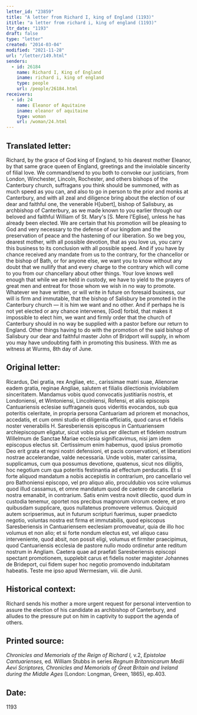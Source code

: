 ```yaml
---
letter_id: "23859"
title: "A letter from Richard I, king of England (1193)"
ititle: "a letter from richard i, king of england (1193)"
ltr_date: "1193"
draft: false
type: "letter"
created: "2014-03-04"
modified: "2021-11-28"
url: "/letter/149.html"
senders:
  - id: 26184
    name: Richard I, King of England
    iname: richard i, king of england
    type: people
    url: /people/26184.html
receivers:
  - id: 24
    name: Eleanor of Aquitaine
    iname: eleanor of aquitaine
    type: woman
    url: /woman/24.html
---
```

<h2> Translated letter:</h2>Richard, by the grace of God king of England, to his dearest mother Eleanor, by that same grace queen of England, greetings and the inviolable sincerity of filial love.  We command/send to you both to convoke our justiciars, from London, Winchester, Lincoln, Rochester, and others bishops of the Canterbury church, suffragans you think should be summoned, with as much speed as you can, and also to go in person to the prior and monks at Canterbury, and with all zeal and diligence bring about the election of our dear and faithful one, the venerable H[ubert], bishop of Salisbury, as archbishop of Canterbury, as we made known to you earlier through our beloved and faithful William of St. Mary's [S. Mere l'Eglise], unless he has already been elected.  We are certain that his promotion will be pleasing to God and very necessary to the defense of our kingdom and the preservation of peace and the hastening of our liberation.  So we beg you, dearest mother, with all possible devotion, that as you love us, you carry this business to its conclusion with all possible speed.
And if you have by chance received any mandate from us to the contrary, for the chancellor or the bishop of Bath, or for anyone else, we want you to know without any doubt that we nullify that and every charge to the contrary which will come to you from our chancellary about other things.  Your love knows well enough that while we are held in custody, we have to yield to the prayers of great men and entreat for those whom we wish in no way to promote.  Whatever we have written, or will write in future on foresaid business, our will is firm and immutable, that the bishop of Salisbury be promoted in the Canterbury church — it is him we want and no other.  And if perhaps he is not yet elected or any chance intervenes, [God] forbid, that makes it impossible to elect him, we want and firmly order that the church of Canterbury should in no way be supplied with a pastor before our return to England.  Other things having to do with the promotion of the said bishop of Salisbury our dear and faithful master John of Bridport will supply, in whom you may have undoubting faith in promoting this business.  With me as witness at Wurms, 8th day of June.
<h2 class="mt-4"> Original letter:</h2>Ricardus, Dei gratia, rex Angliae, etc., carissimae matri suae, Alienorae eadem gratia, reginae Angliae, salutem et filialis dilectionis inviolabilem sinceritatem.  Mandamus vobis quod convocatis justitiariis nostris, et Londoniensi, et Wintoniensi, Lincolniensi, Rofensi, et aliis episcopis Cantuariensis eclesiae suffraganeis quos videritis evocandos, sub qua poteritis celeritate, in propria persona Cantuariam ad priorem et monachos, accedatis, et cum omni studio et diligentia efficiatis, quod carus et fidelis noster venerabilis H. Saresberiensis episcopus in Cantuariensem archiepiscopum eligatur, sicut vobis prius per dilectum et fidelem nostrum Willelmum de Sanctae Mariae ecclesia significavimus, nisi jam idem episcopus electus sit. Certissimum enim habemus, quod ipsius promotio Deo erit grata et regni nostri defensioni, et pacis conservationi, et liberationi nostrae accelerandae, valde necessaria. Unde vobis, mater carissima, supplicamus, cum qua possumus devotione, quatenus, sicut nos diligitis, hoc negotium cum qua poteritis festinantia ad effectum perducatis. Et si forte aliquod mandatum a nobis accepistis in contrarium, pro cancellario vel pro Bathoniensi episcopo, vel pro aliquo alio, proculdubio vos scire volumus quod illud cassamus, et omne mandatum quod de caetero de cancellaria nostra emanabit, in contrarium. Satis enim vestra novit dilectio, quod dum in custodia tenemur, oportet nos precibus magnorum virorum cedere, et pro quibusdam supplicare, quos nullatenus promovere vellemus. Quicquid autem scripserimus, aut in futurum scripturi fuerimus, super praedicto negotio, voluntas nostra est firma et immutabilis, quod episcopus Saresberiensis in Cantuariensem eeclesiam promoveatur, quia de illo hoc volumus et non alio; et si forte nondum electus est, vel aliquo casu interveniente, quod absit, non possit eligi, volumus et firmiter praecipimus, quod Cantuariensis ecclesia de pastore nullo modo ordinetur ante reditum nostrum in Angliam. Caetera quae ad praefati Saresberiensis episcopi spectant promotionem, supplebit carus et fidelis noster magister Johannes de Brideport, cui fidem super hoc negotio promovendo indubitatam habeatis. Teste me ipso apud Wermesiam, viii. die Junii.
<h2 class="mt-4"> Historical context:</h2>Richard sends his mother a more urgent request for personal intervention to assure the election of his candidate as archbishop of Canterbury, and alludes to the pressure put on him in captivity to support the agenda of others.
<h2 class="mt-4"> Printed source:</h2><p><em>Chronicles and Memorials of the Reign of Richard I,</em> v.2, <em>Epistolae Cantuarienses,</em> ed. William Stubbs in series <em>Regnum Britannicarum Medii Aevi Scriptores, Chronicles and Memorials of Great Britain and Ireland during the Middle Ages</em> (London: Longman, Green, 1865), ep.403.</p><h2 class="mt-4"> Date:</h2>1193